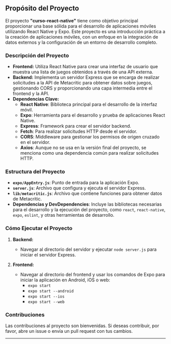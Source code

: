 
## Propósito del Proyecto

El proyecto **"curso-react-native"** tiene como objetivo principal proporcionar una base sólida para el desarrollo de aplicaciones móviles utilizando React Native y Expo. Este proyecto es una introducción práctica a la creación de aplicaciones móviles, con un enfoque en la integración de datos externos y la configuración de un entorno de desarrollo completo.

### Descripción del Proyecto

- **Frontend:** Utiliza React Native para crear una interfaz de usuario que muestra una lista de juegos obtenidos a través de una API externa.
- **Backend:** Implementa un servidor Express que se encarga de realizar solicitudes a la API de Metacritic para obtener datos sobre juegos, gestionando CORS y proporcionando una capa intermedia entre el frontend y la API.
- **Dependencias Clave:**
  - **React Native**: Biblioteca principal para el desarrollo de la interfaz móvil.
  - **Expo**: Herramienta para el desarrollo y prueba de aplicaciones React Native.
  - **Express**: Framework para crear el servidor backend.
  - **Fetch**: Para realizar solicitudes HTTP desde el servidor.
  - **CORS**: Middleware para gestionar los permisos de origen cruzado en el servidor.
  - **Axios**: Aunque no se usa en la versión final del proyecto, se menciona como una dependencia común para realizar solicitudes HTTP.

### Estructura del Proyecto

- **`expo/AppEntry.js`**: Punto de entrada para la aplicación Expo.
- **`server.js`**: Archivo que configura y ejecuta el servidor Express.
- **`lib/metacritic.js`**: Archivo que contiene funciones para obtener datos de Metacritic.
- **Dependencias y DevDependencies**: Incluye las bibliotecas necesarias para el desarrollo y la ejecución del proyecto, como `react`, `react-native`, `expo`, `eslint`, y otras herramientas de desarrollo.

### Cómo Ejecutar el Proyecto

1. **Backend:**
   - Navegar al directorio del servidor y ejecutar `node server.js` para iniciar el servidor Express.

2. **Frontend:**
   - Navegar al directorio del frontend y usar los comandos de Expo para iniciar la aplicación en Android, iOS o web:
     - `expo start`
     - `expo start --android`
     - `expo start --ios`
     - `expo start --web`

### Contribuciones

Las contribuciones al proyecto son bienvenidas. Si deseas contribuir, por favor, abre un issue o envía un pull request con tus cambios.

---
